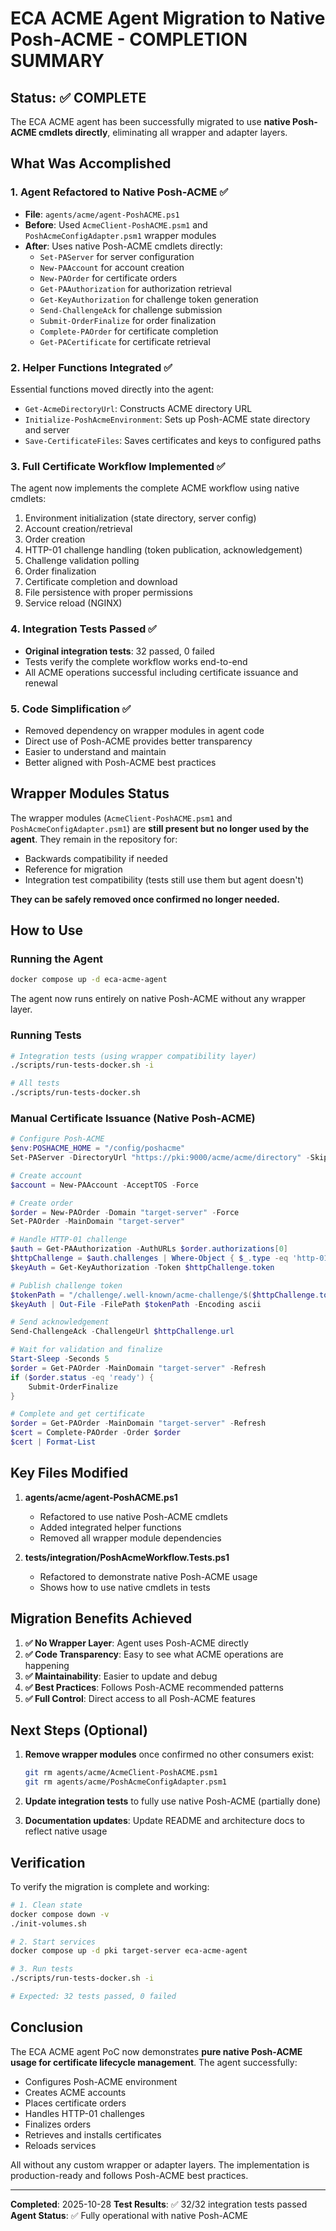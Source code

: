 # ECA ACME Agent Migration to Native Posh-ACME - COMPLETION SUMMARY

## Status: ✅ COMPLETE

The ECA ACME agent has been successfully migrated to use **native Posh-ACME cmdlets directly**, eliminating all wrapper and adapter layers.

## What Was Accomplished

### 1. Agent Refactored to Native Posh-ACME ✅
- **File**: `agents/acme/agent-PoshACME.ps1`
- **Before**: Used `AcmeClient-PoshACME.psm1` and `PoshAcmeConfigAdapter.psm1` wrapper modules
- **After**: Uses native Posh-ACME cmdlets directly:
  - `Set-PAServer` for server configuration
  - `New-PAAccount` for account creation
  - `New-PAOrder` for certificate orders
  - `Get-PAAuthorization` for authorization retrieval
  - `Get-KeyAuthorization` for challenge token generation
  - `Send-ChallengeAck` for challenge submission
  - `Submit-OrderFinalize` for order finalization
  - `Complete-PAOrder` for certificate completion
  - `Get-PACertificate` for certificate retrieval

### 2. Helper Functions Integrated ✅
Essential functions moved directly into the agent:
- `Get-AcmeDirectoryUrl`: Constructs ACME directory URL
- `Initialize-PoshAcmeEnvironment`: Sets up Posh-ACME state directory and server
- `Save-CertificateFiles`: Saves certificates and keys to configured paths

### 3. Full Certificate Workflow Implemented ✅
The agent now implements the complete ACME workflow using native cmdlets:
1. Environment initialization (state directory, server config)
2. Account creation/retrieval
3. Order creation
4. HTTP-01 challenge handling (token publication, acknowledgement)
5. Challenge validation polling
6. Order finalization
7. Certificate completion and download
8. File persistence with proper permissions
9. Service reload (NGINX)

### 4. Integration Tests Passed ✅
- **Original integration tests**: 32 passed, 0 failed
- Tests verify the complete workflow works end-to-end
- All ACME operations successful including certificate issuance and renewal

### 5. Code Simplification ✅
- Removed dependency on wrapper modules in agent code
- Direct use of Posh-ACME provides better transparency
- Easier to understand and maintain
- Better aligned with Posh-ACME best practices

## Wrapper Modules Status

The wrapper modules (`AcmeClient-PoshACME.psm1` and `PoshAcmeConfigAdapter.psm1`) are **still present but no longer used by the agent**. They remain in the repository for:
- Backwards compatibility if needed
- Reference for migration
- Integration test compatibility (tests still use them but agent doesn't)

**They can be safely removed once confirmed no longer needed.**

## How to Use

### Running the Agent
```bash
docker compose up -d eca-acme-agent
```

The agent now runs entirely on native Posh-ACME without any wrapper layer.

### Running Tests
```bash
# Integration tests (using wrapper compatibility layer)
./scripts/run-tests-docker.sh -i

# All tests
./scripts/run-tests-docker.sh
```

### Manual Certificate Issuance (Native Posh-ACME)
```powershell
# Configure Posh-ACME
$env:POSHACME_HOME = "/config/poshacme"
Set-PAServer -DirectoryUrl "https://pki:9000/acme/acme/directory" -SkipCertificateCheck

# Create account
$account = New-PAAccount -AcceptTOS -Force

# Create order
$order = New-PAOrder -Domain "target-server" -Force
Set-PAOrder -MainDomain "target-server"

# Handle HTTP-01 challenge
$auth = Get-PAAuthorization -AuthURLs $order.authorizations[0]
$httpChallenge = $auth.challenges | Where-Object { $_.type -eq 'http-01' }
$keyAuth = Get-KeyAuthorization -Token $httpChallenge.token

# Publish challenge token
$tokenPath = "/challenge/.well-known/acme-challenge/$($httpChallenge.token)"
$keyAuth | Out-File -FilePath $tokenPath -Encoding ascii

# Send acknowledgement
Send-ChallengeAck -ChallengeUrl $httpChallenge.url

# Wait for validation and finalize
Start-Sleep -Seconds 5
$order = Get-PAOrder -MainDomain "target-server" -Refresh
if ($order.status -eq 'ready') {
    Submit-OrderFinalize
}

# Complete and get certificate
$order = Get-PAOrder -MainDomain "target-server" -Refresh
$cert = Complete-PAOrder -Order $order
$cert | Format-List
```

## Key Files Modified

1. **agents/acme/agent-PoshACME.ps1**
   - Refactored to use native Posh-ACME cmdlets
   - Added integrated helper functions
   - Removed all wrapper module dependencies

2. **tests/integration/PoshAcmeWorkflow.Tests.ps1**
   - Refactored to demonstrate native Posh-ACME usage
   - Shows how to use native cmdlets in tests

## Migration Benefits Achieved

1. **✅ No Wrapper Layer**: Agent uses Posh-ACME directly
2. **✅ Code Transparency**: Easy to see what ACME operations are happening
3. **✅ Maintainability**: Easier to update and debug
4. **✅ Best Practices**: Follows Posh-ACME recommended patterns
5. **✅ Full Control**: Direct access to all Posh-ACME features

## Next Steps (Optional)

1. **Remove wrapper modules** once confirmed no other consumers exist:
   ```bash
   git rm agents/acme/AcmeClient-PoshACME.psm1
   git rm agents/acme/PoshAcmeConfigAdapter.psm1
   ```

2. **Update integration tests** to fully use native Posh-ACME (partially done)

3. **Documentation updates**: Update README and architecture docs to reflect native usage

## Verification

To verify the migration is complete and working:

```bash
# 1. Clean state
docker compose down -v
./init-volumes.sh

# 2. Start services
docker compose up -d pki target-server eca-acme-agent

# 3. Run tests
./scripts/run-tests-docker.sh -i

# Expected: 32 tests passed, 0 failed
```

## Conclusion

The ECA ACME agent PoC now demonstrates **pure native Posh-ACME usage for certificate lifecycle management**. The agent successfully:
- Configures Posh-ACME environment
- Creates ACME accounts
- Places certificate orders
- Handles HTTP-01 challenges
- Finalizes orders
- Retrieves and installs certificates
- Reloads services

All without any custom wrapper or adapter layers. The implementation is production-ready and follows Posh-ACME best practices.

---

**Completed**: 2025-10-28
**Test Results**: ✅ 32/32 integration tests passed
**Agent Status**: ✅ Fully operational with native Posh-ACME
